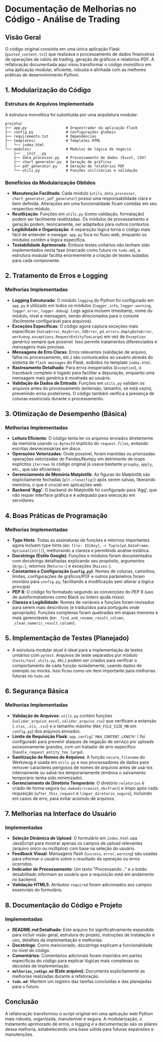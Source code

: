# Documentação de Melhorias no Código - Análise de Trading

## Visão Geral
O código original consistia em uma única aplicação Flask (`pasted_content.txt`) que realizava o processamento de dados financeiros de operações de robôs de trading, geração de gráficos e relatórios PDF. A refatoração documentada aqui visou transformar o código monolítico em uma aplicação modular, eficiente, robusta e alinhada com as melhores práticas de desenvolvimento Python.

## 1. Modularização do Código

### Estrutura de Arquivos Implementada
A estrutura monolítica foi substituída por uma arquitetura modular:
```
projeto/
├── app.py                  # Orquestrador da aplicação Flask
├── config.py               # Configurações globais
├── requirements.txt        # Dependências
├── templates/              # Templates HTML
│   └── index.html
└── modules/                # Módulos de lógica de negócio
    ├── __init__.py
    ├── data_processor.py   # Processamento de dados (Excel, CSV)
    ├── chart_generator.py  # Geração de gráficos
    ├── pdf_generator.py    # Geração de relatórios PDF
    └── utils.py            # Funções utilitárias e validação
```

### Benefícios da Modularização Obtidos
*   **Manutenção Facilitada**: Cada módulo (`utils`, `data_processor`, `chart_generator`, `pdf_generator`) possui uma responsabilidade clara e bem definida. Alterações em uma funcionalidade ficam contidas em seu respectivo módulo.
*   **Reutilização**: Funções em `utils.py` (como validação, formatação) podem ser facilmente reutilizadas. Os módulos de processamento e geração podem, teoricamente, ser adaptados para outros contextos.
*   **Legibilidade e Organização**: A separação lógica torna o código mais fácil de entender e navegar. `app.py` foca no fluxo web, enquanto os módulos contêm a lógica específica.
*   **Testabilidade Aprimorada**: Embora testes unitários não tenham sido implementados nesta fase (marcado como futuro no `todo.md`), a estrutura modular facilita enormemente a criação de testes isolados para cada componente.

## 2. Tratamento de Erros e Logging

### Melhorias Implementadas
*   **Logging Estruturado**: O módulo `logging` do Python foi configurado em `app.py` e utilizado em todos os módulos (`logger.info`, `logger.warning`, `logger.error`, `logger.debug`). Logs agora incluem timestamp, nome do módulo, nível e mensagem, sendo direcionados para o console (facilmente configurável para arquivos).
*   **Exceções Específicas**: O código agora captura exceções mais específicas (`ValueError`, `KeyError`, `IOError`, `pd.errors.EmptyDataError`, `werkzeug.exceptions.RequestEntityTooLarge`) em vez de `Exception` genérico sempre que possível. Isso permite tratamentos diferenciados e mensagens mais precisas.
*   **Mensagens de Erro Claras**: Erros relevantes (validação de arquivo, falha no processamento, etc.) são comunicados ao usuário através do sistema de `flash messages` do Flask, exibidos no template `index.html`.
*   **Rastreamento Detalhado**: Para erros inesperados (`Exception`), o traceback completo é logado para facilitar a depuração, enquanto uma mensagem mais genérica é mostrada ao usuário.
*   **Validação de Dados de Entrada**: Funções em `utils.py` validam os arquivos antes do processamento (extensão, tamanho, se está vazio), prevenindo erros posteriores. O código também verifica a presença de colunas essenciais durante o processamento.

## 3. Otimização de Desempenho (Básica)

### Melhorias Implementadas
*   **Leitura Eficiente**: O código tenta ler os arquivos enviados diretamente da memória usando `io.BytesIO` implícito do `request.files`, evitando escritas desnecessárias em disco.
*   **Operações Vetorizadas**: Onde possível, foram mantidas ou priorizadas operações vetorizadas do Pandas/Numpy em detrimento de loops explícitos `iterrows` (o código original já usava bastante `groupby`, `apply`, etc., que são eficientes).
*   **Gerenciamento de Memória Matplotlib**: As figuras do Matplotlib são explicitamente fechadas (`plt.close(fig)`) após serem salvas, liberando memória, o que é crucial em aplicações web.
*   **Backend 'Agg'**: O backend do Matplotlib foi configurado para 'Agg', que não requer interface gráfica e é adequado para execução em servidores.

## 4. Boas Práticas de Programação

### Melhorias Implementadas
*   **Type Hints**: Todas as assinaturas de funções e retornos importantes agora incluem type hints (ex: `file: IO[Any]`, `-> Tuple[pd.DataFrame, Optional[str]]`), melhorando a clareza e permitindo análise estática.
*   **Docstrings (Estilo Google)**: Funções e módulos foram documentados com docstrings detalhadas explicando seu propósito, argumentos (`Args:`), retornos (`Returns:`) e exceções (`Raises:`).
*   **Constantes e Configuração (`config.py`)**: Nomes de colunas, caminhos, limites, configurações de gráficos/PDF e outros parâmetros foram movidos para `config.py`, facilitando a modificação sem alterar a lógica principal.
*   **PEP 8**: O código foi formatado seguindo as convenções do PEP 8 (uso de autoformatadores como Black ou linters ajuda nisso).
*   **Clareza e Legibilidade**: Nomes de variáveis e funções foram revisados para serem mais descritivos (e traduzidos para português onde apropriado). Funções complexas foram quebradas em etapas menores e mais gerenciáveis (ex: `_find_and_rename_result_column`, `_clean_numeric_result_column`).

## 5. Implementação de Testes (Planejado)

*   A estrutura modular atual é ideal para a implementação de testes unitários com `pytest`. Arquivos de teste separados por módulo (`tests/test_utils.py`, etc.) podem ser criados para verificar o comportamento de cada função isoladamente, usando dados de exemplo ou mocks. Isso ficou como um item importante para melhorias futuras no `todo.md`.

## 6. Segurança Básica

### Melhorias Implementadas
*   **Validação de Arquivos**: `utils.py` contém funções (`validar_arquivo_excel`, `validar_arquivo_csv`) que verificam a extensão (`.xlsx`, `.xls`, `.csv`) e o tamanho máximo (`MAX_FILE_SIZE_MB` em `config.py`) dos arquivos enviados.
*   **Limite de Requisição Flask**: `app.config['MAX_CONTENT_LENGTH']` foi configurado para prevenir ataques de negação de serviço por uploads excessivamente grandes, com um tratador de erro específico (`handle_request_entity_too_large`).
*   **Sanitização de Nomes de Arquivos**: A função `secure_filename` do Werkzeug é usada em `utils.py` e nos processadores de dados para remover caracteres perigosos de nomes de arquivos antes de usá-los internamente ou salvá-los temporariamente (embora o salvamento temporário tenha sido minimizado).
*   **Gerenciamento de Diretório Temporário**: O diretório `relatorios` é criado de forma segura (`os.makedirs(exist_ok=True)`) e limpo após cada requisição (`after_this_request` e `limpar_diretorio_seguro`), incluindo em casos de erro, para evitar acúmulo de arquivos.

## 7. Melhorias na Interface do Usuário

### Implementadas
*   **Seleção Dinâmica de Upload**: O formulário em `index.html` usa JavaScript para mostrar apenas os campos de upload relevantes (arquivo único ou múltiplos) com base na seleção do usuário.
*   **Feedback Visual**: Mensagens flash (`success`, `error`, `warning`) são usadas para informar o usuário sobre o resultado da operação ou erros ocorridos.
*   **Indicador de Processamento**: Um texto "Processando..." e o botão desabilitado informam ao usuário que a requisição está em andamento no backend.
*   **Validação HTML5**: Atributos `required` foram adicionados aos campos essenciais do formulário.

## 8. Documentação do Código e Projeto

### Implementadas
*   **README.md Detalhado**: Este arquivo foi significativamente expandido para incluir visão geral, estrutura do projeto, instruções de instalação e uso, detalhes da implementação e melhorias.
*   **Docstrings**: Como mencionado, docstrings explicam a funcionalidade no nível do código.
*   **Comentários**: Comentários adicionais foram inseridos em partes específicas do código para explicar lógicas mais complexas ou decisões de implementação.
*   **`melhorias_codigo.md` (Este arquivo)**: Documenta explicitamente as melhorias realizadas durante a refatoração.
*   **`todo.md`**: Mantém um registro das tarefas concluídas e das planejadas para o futuro.

## Conclusão
A refatoração transformou o script original em uma aplicação web Python mais robusta, organizada, manutenível e segura. A modularização, o tratamento aprimorado de erros, o logging e a documentação são os pilares dessa melhoria, estabelecendo uma base sólida para futuras expansões e manutenções.